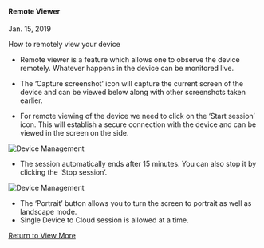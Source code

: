 #### Remote Viewer

Jan. 15, 2019

How to remotely view your device

*   Remote viewer is a feature which allows one to observe the device remotely. Whatever happens in the device can be monitored live.
*   The ‘Capture screenshot’ icon will capture the current screen of the device and can be viewed below along with other screenshots taken earlier.

*   For remote viewing of the device we need to click on the ‘Start session’ icon. This will establish a secure connection with the device and can be viewed in the screen on the side.

![Device Management](https://documentation-media.s3.amazonaws.com/images/4_DM.width-800.png?AWSAccessKeyId=AKIAJHOTEM5S4GAN2SGA)

*   The session automatically ends after 15 minutes. You can also stop it by clicking the ‘Stop session’.

![Device Management](https://documentation-media.s3.amazonaws.com/images/5_DM.width-800.png?AWSAccessKeyId=AKIAJHOTEM5S4GAN2SGA)

*   The ‘Portrait’ button allows you to turn the screen to portrait as well as landscape mode.
*   Single Device to Cloud session is allowed at a time.

[Return to View More](../index.md)
